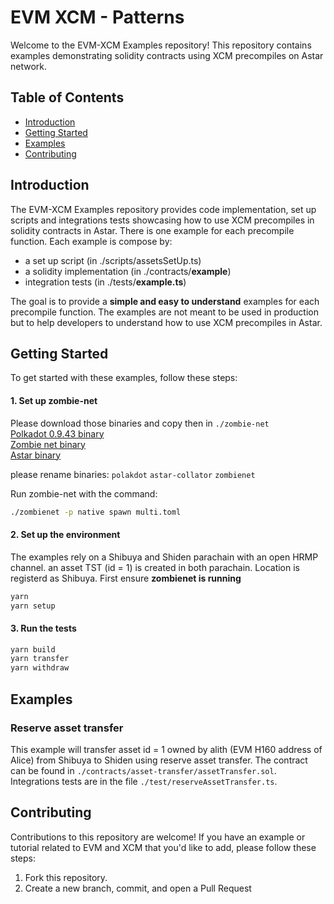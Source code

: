 # EVM XCM - Patterns

Welcome to the EVM-XCM Examples repository! This repository contains examples demonstrating solidity contracts using XCM precompiles on Astar network.

## Table of Contents

- [Introduction](#introduction)
- [Getting Started](#getting-started)
- [Examples](#examples)
- [Contributing](#contributing)

## Introduction

The EVM-XCM Examples repository provides code implementation, set up scripts and integrations tests showcasing how to use XCM precompiles in solidity contracts in Astar.
There is one example for each precompile function. Each example is compose by:
- a set up script (in ./scripts/assetsSetUp.ts)
- a solidity implementation (in ./contracts/**example**)
- integration tests (in ./tests/**example.ts**)

The goal is to provide a **simple and easy to understand** examples for each precompile function. The examples are not meant to be used in production but to help developers to understand how to use XCM precompiles in Astar.

## Getting Started

To get started with these examples, follow these steps:

#### 1. Set up zombie-net      
Please download those binaries and copy then in `./zombie-net`    
[Polkadot 0.9.43 binary](https://github.com/paritytech/polkadot/releases/download/v0.9.43/polkadot)     
[Zombie net binary](https://github.com/paritytech/zombienet/releases/tag/v1.3.62)     
[Astar binary](https://github.com/AstarNetwork/Astar/releases/tag/untagged-fbb28f89a196b0cbf750)     

please rename binaries:
`polakdot`
`astar-collator`
`zombienet`

Run zombie-net with the command:
```bash
./zombienet -p native spawn multi.toml
```

#### 2. Set up the environment
The examples rely on a Shibuya and Shiden parachain with an open HRMP channel. an asset TST (id = 1) is created in both parachain. Location is registerd as Shibuya.
First ensure **zombienet is running**
```bash
yarn
yarn setup
```

#### 3. Run the tests
```bash
yarn build
yarn transfer
yarn withdraw
```

## Examples

### Reserve asset transfer
This example will transfer asset id = 1 owned by alith (EVM H160 address of Alice) from Shibuya to Shiden using reserve asset transfer.
The contract can be found in `./contracts/asset-transfer/assetTransfer.sol`. Integrations tests are in the file `./test/reserveAssetTransfer.ts`.

## Contributing

Contributions to this repository are welcome! If you have an example or tutorial related to EVM and XCM that you'd like to add, please follow these steps:

1. Fork this repository.
2. Create a new branch, commit, and open a Pull Request

